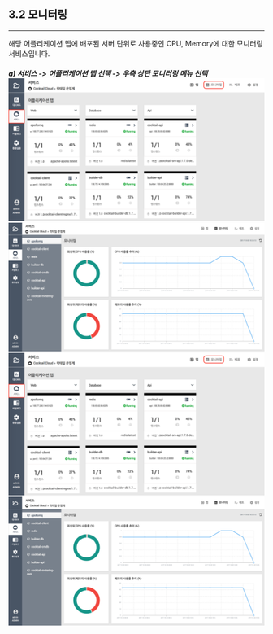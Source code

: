 ## 3.2 모니터링

---

해당 어플리케이션 맵에 배포된 서버 단위로 사용중인 CPU, Memory에 대한 모니터링 서비스입니다.

##### a\) 서비스 -&gt; 어플리케이션 맵 선택 -&gt;  우측 상단 모니터링 메뉴 선택![](/assets/모니터링.png)![](/assets/모니터링2.png)![](/assets/모니터링.png)![](/assets/모니터링2.png)



